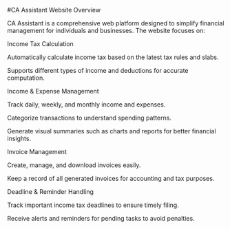 #CA Assistant Website Overview

CA Assistant is a comprehensive web platform designed to simplify financial management for individuals and businesses. The website focuses on:

Income Tax Calculation

Automatically calculate income tax based on the latest tax rules and slabs.

Supports different types of income and deductions for accurate computation.

Income & Expense Management

Track daily, weekly, and monthly income and expenses.

Categorize transactions to understand spending patterns.

Generate visual summaries such as charts and reports for better financial insights.

Invoice Management

Create, manage, and download invoices easily.

Keep a record of all generated invoices for accounting and tax purposes.

Deadline & Reminder Handling

Track important income tax deadlines to ensure timely filing.

Receive alerts and reminders for pending tasks to avoid penalties.
